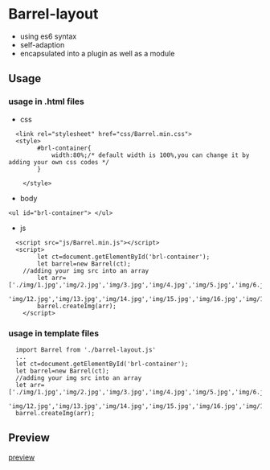 # Barrel-layout
* using es6 syntax
* self-adaption
* encapsulated into a plugin as well as a module

## Usage
### usage in .html files
* css
```
  <link rel="stylesheet" href="css/Barrel.min.css">
  <style>
		#brl-container{
			width:80%;/* default width is 100%,you can change it by adding your own css codes */
		}
		
	</style>
```
* body
```
<ul id="brl-container">	</ul>
```
* js
```
  <script src="js/Barrel.min.js"></script>
  <script>
		let ct=document.getElementById('brl-container');
		let barrel=new Barrel(ct);
    //adding your img src into an array
		let arr=['./img/1.jpg','img/2.jpg','img/3.jpg','img/4.jpg','img/5.jpg','img/6.jpg','img/7.jpg','img/8.jpg','img/9.jpg','img/10.jpg','img/11.jpg',
		'img/12.jpg','img/13.jpg','img/14.jpg','img/15.jpg','img/16.jpg','img/17.jpg','img/18.jpg','img/19.jpg','img/20.jpg','img/21.jpg'];
		barrel.createImg(arr);
	</script>
```
### usage in template files
```
  import Barrel from './barrel-layout.js'
  ...
  let ct=document.getElementById('brl-container');
  let barrel=new Barrel(ct);
  //adding your img src into an array
  let arr=['./img/1.jpg','img/2.jpg','img/3.jpg','img/4.jpg','img/5.jpg','img/6.jpg','img/7.jpg','img/8.jpg','img/9.jpg','img/10.jpg','img/11.jpg',
  'img/12.jpg','img/13.jpg','img/14.jpg','img/15.jpg','img/16.jpg','img/17.jpg','img/18.jpg','img/19.jpg','img/20.jpg','img/21.jpg'];
  barrel.createImg(arr);
```
## Preview
[preview](http://htmlpreview.github.io/?https://github.com/variinlkt/barrel-layout/blob/master/barrel.html)
